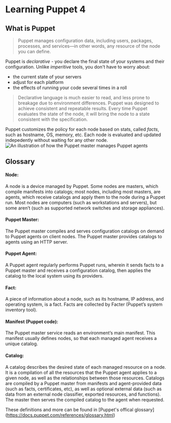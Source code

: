 # Learning Puppet 4

## What is Puppet

> Puppet manages configuration data, including users, packages, processes, and services—in other words, any resource of the node you can define.

Puppet is *declarative* - you declare the final state of your systems and their configuration. Unlike *imperitive* tools, you don't have to worry about:
* the current state of your servers
* adjust for each platform
* the effects of running your code several times in a roll

> Declarative language is much easier to read, and less prone to breakage due to environment differences. Puppet was designed to achieve consistent and repeatable results. Every time Puppet evaluates the state of the node, it will bring the node to a state consistent with the specification.

Puppet customizes the policy for each node based on stats, called *facts*, such as hostname, OS, memory, etc. Each node is evaluated and updated indepedently without waiting for any other node. 
![An illustration of how the Puppet master manages Puppet agents ](https://docs.google.com/drawings/d/e/2PACX-1vTFzwbRYBFchsTgTuXFR5rr73AbtW20FwrXyQPkzA0lJzqmA0pFNCbQKzaT37PYjXYIkokA2ct_TkgW/pub?w=960&h=720)

## Glossary

#### Node:
A node is a device managed by Puppet. 
Some nodes are masters, which compile manifests into catalogs; most nodes, including most masters, are agents, which receive catalogs and apply them to the node during a Puppet run. 
Most nodes are computers (such as workstations and servers), but some aren’t (such as supported network switches and storage appliances).

#### Puppet Master:
The Puppet master compiles and serves configuration catalogs on demand to Puppet agents on client nodes. The Puppet master provides catalogs to agents using an HTTP server. 

#### Puppet Agent:
A Puppet agent regularly performs Puppet runs, wherein it sends facts to a Puppet master and receives a configuration catalog, then applies the catalog to the local system using its providers.

#### Fact:
A piece of information about a node, such as its hostname, IP address, and operating system, is a fact. Facts are collected by Facter (Puppet’s system inventory tool).

#### Manifest (Puppet code):
The Puppet master service reads an environment’s main manifest. This manifest usually defines nodes, so that each managed agent receives a unique catalog.

#### Catalog:
A catalog describes the desired state of each managed resource on a node. It is a compilation of all the resources that the Puppet agent applies to a given node, as well as the relationships between those resources.
Catalogs are compiled by a Puppet master from manifests and agent-provided data (such as facts, certificates, etc), as well as optional external data (such as data from an external node classifier, exported resources, and functions). 
The master then serves the compiled catalog to the agent when requested.

These definitions and more can be found in [Puppet's offical glossary] (https://docs.puppet.com/references/glossary.html)
